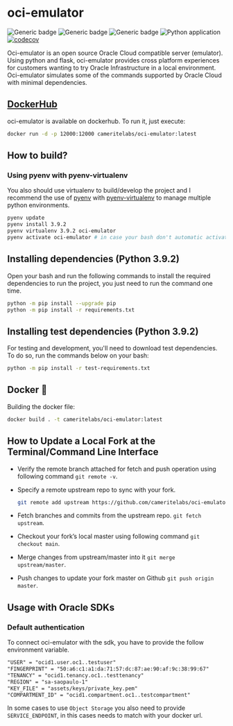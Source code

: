 # oci-emulator

![Generic badge](https://img.shields.io/badge/python-3.9.2-blue)
![Generic badge](https://img.shields.io/github/license/cameritelabs/oci-emulator)
![Generic badge](https://img.shields.io/badge/code%20style-black-000000.svg)
![Python application](https://github.com/cameritelabs/oci-emulator/workflows/Python%20application/badge.svg)
[![codecov](https://codecov.io/gh/cameritelabs/oci-emulator/branch/main/graph/badge.svg?token=5C8SX1Q6P9)](https://codecov.io/gh/cameritelabs/oci-emulator)

Oci-emulator is an open source Oracle Cloud compatible server (emulator). Using python and flask, oci-emulator provides cross platform experiences for customers wanting to try Oracle Infrastructure in a local environment. Oci-emulator simulates some of the commands supported by Oracle Cloud with minimal dependencies.

## [DockerHub](https://hub.docker.com/r/cameritelabs/oci-emulator)

oci-emulator is available on dockerhub. To run it, just execute:

```bash
docker run -d -p 12000:12000 cameritelabs/oci-emulator:latest
```

## How to build?

### Using pyenv with pyenv-virtualenv

You also should use virtualenv to build/develop the project and I recommend the use of [pyenv](https://github.com/pyenv/pyenv) with [pyenv-virtualenv](https://github.com/pyenv/pyenv-virtualenv) to manage multiple python environments.

```bash
pyenv update
pyenv install 3.9.2
pyenv virtualenv 3.9.2 oci-emulator
pyenv activate oci-emulator # in case your bash don't automatic activate
```

## Installing dependencies (Python 3.9.2)

Open your bash and run the following commands to install the required dependencies to run the project, you just need to run the command one time.

```bash
python -m pip install --upgrade pip
python -m pip install -r requirements.txt
```

## Installing test dependencies (Python 3.9.2)

For testing and development, you'll need to download test dependencies. To do so, run the commands below on your bash:

```bash
python -m pip install -r test-requirements.txt
```

## Docker 🐋

Building the docker file:

```bash
docker build . -t cameritelabs/oci-emulator:latest
```

## How to Update a Local Fork at the Terminal/Command Line Interface

* Verify the remote branch attached for fetch and push operation using following command `git remote -v`.
* Specify a remote upstream repo to sync with your fork.

    ```bash
    git remote add upstream https://github.com/cameritelabs/oci-emulator.git
    ```

* Fetch branches and commits from the upstream repo. `git fetch upstream`.
* Checkout your fork’s local master using following command `git checkout main`.
* Merge changes from upstream/master into it `git merge upstream/master`.
* Push changes to update your fork master on Github `git push origin master`.

## Usage with Oracle SDKs

### Default authentication

To connect oci-emulator with the sdk, you have to provide the follow environment variable.

```txt
"USER" = "ocid1.user.oc1..testuser"
"FINGERPRINT" = "50:a6:c1:a1:da:71:57:dc:87:ae:90:af:9c:38:99:67"
"TENANCY" = "ocid1.tenancy.oc1..testtenancy"
"REGION" = "sa-saopaulo-1"
"KEY_FILE" = "assets/keys/private_key.pem"
"COMPARTMENT_ID" = "ocid1.compartment.oc1..testcompartment"
```

In some cases to use `Object Storage` you also need to provide `SERVICE_ENDPOINT`, in this cases needs to match with your docker url.
